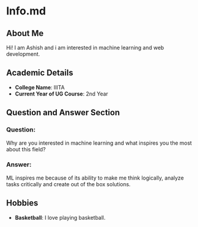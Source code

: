 # Info.md

## About Me
Hi! I am Ashish and i am interested in machine learning and web development.


## Academic Details
- **College Name**: IIITA
- **Current Year of UG Course**: 2nd Year  

## Question and Answer Section
### Question:
Why are you interested in machine learning and what inspires you the most about this field?  

### Answer:
ML inspires me because of its ability to make me think logically, analyze tasks critically and create out of the box solutions. 

## Hobbies
- **Basketball**: I love playing basketball.
